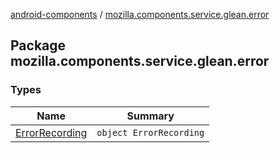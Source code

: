 [android-components](../index.md) / [mozilla.components.service.glean.error](./index.md)

## Package mozilla.components.service.glean.error

### Types

| Name | Summary |
|---|---|
| [ErrorRecording](-error-recording.md) | `object ErrorRecording` |
